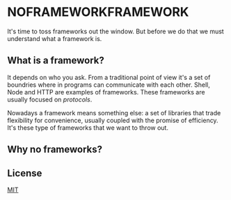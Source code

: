 # NOFRAMEWORKFRAMEWORK

It's time to toss frameworks out the window. But before we do that we must
understand what a framework is.

## What is a framework?
It depends on who you ask. From a traditional point of view it's a set of
boundries where in programs can communicate with each other. Shell, Node and
HTTP are examples of frameworks. These frameworks are usually focused on
_protocols_.

Nowadays a framework means something else: a set of libraries that trade
flexibility for convenience, usually coupled with the promise of efficiency.
It's these type of frameworks that we want to throw out.

## Why no frameworks?

## License
[MIT](https://tldrlegal.com/license/mit-license)
